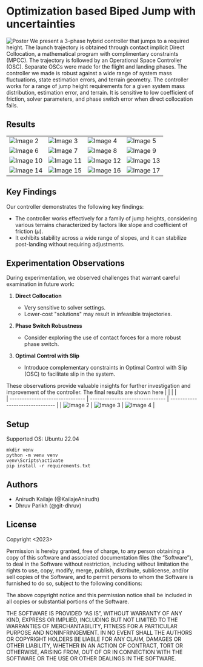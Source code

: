 # Optimization based Biped Jump with uncertainties  
![Poster](static/Picture1.jpg)
We present a 3-phase hybrid controller that jumps to a required height. The launch trajectory is obtained through contact implicit Direct Collocation, a mathematical program with complimentary constraints (MPCC). The trajectory is followed by an Operational Space Controller (OSC). Separate OSCs were made for the flight and landing phases. The controller we made is robust against a wide range of system mass fluctuations, state estimation errors, and terrain geometry. The controller works for a range of jump height requirements for a given system mass distribution, estimation error, and terrain. It is sensitive to low coefficient of friction, solver parameters, and phase switch error when direct collocation fails.

## Results

|                          |                          |                          |                          |
| ------------------------------- | ------------------------------- | ------------------------------- | ------------------------------- |
| ![Image 2](static/ablations/image2.gif) | ![Image 3](static/ablations/image3.gif) | ![Image 4](static/ablations/image4.gif) | ![Image 5](static/ablations/image5.gif) |
| ![Image 6](static/ablations/image6.gif) | ![Image 7](static/ablations/image7.gif) | ![Image 8](static/ablations/image8.gif) | ![Image 9](static/ablations/image9.gif) |
| ![Image 10](static/ablations/image10.gif) | ![Image 11](static/ablations/image11.gif) | ![Image 12](static/ablations/image12.gif) | ![Image 13](static/ablations/image13.gif) |
| ![Image 14](static/ablations/image14.gif) | ![Image 15](static/ablations/image15.gif) | ![Image 16](static/ablations/image16.gif) | ![Image 17](static/ablations/image17.gif) |



## Key Findings

Our controller demonstrates the following key findings:

- The controller works effectively for a family of jump heights, considering various terrains characterized by factors like slope and coefficient of friction ($\mu$).
- It exhibits stability across a wide range of slopes, and it can stabilize post-landing without requiring adjustments.

## Experimentation Observations

During experimentation, we observed challenges that warrant careful examination in future work:

1. **Direct Collocation**
    - Very sensitive to solver settings.
    - Lower-cost "solutions" may result in infeasible trajectories.

2. **Phase Switch Robustness**
    - Consider exploring the use of contact forces for a more robust phase switch.

3. **Optimal Control with Slip**
    - Introduce complementary constraints in Optimal Control with Slip (OSC) to facilitate slip in the system.

These observations provide valuable insights for further investigation and improvement of the controller. The final results are shown here
|                          |                          |                          |                          
| ------------------------------- | ------------------------------- | ------------------------------- | 
| ![Image 2](static/final/image19.gif) | ![Image 3](static/final/image20.gif) | ![Image 4](static/final/image21.gif) |



## Setup
Supported OS: Ubuntu 22.04 

```
mkdir venv
python -m venv venv
venv\Scripts\activate
pip install -r requirements.txt
```

## Authors
- Anirudh Kailaje (@KailajeAnirudh)
- Dhruv Parikh (@git-dhruv)

## License
Copyright <2023>

Permission is hereby granted, free of charge, to any person obtaining a copy of this software and associated documentation files (the “Software”), to deal in the Software without restriction, including without limitation the rights to use, copy, modify, merge, publish, distribute, sublicense, and/or sell copies of the Software, and to permit persons to whom the Software is furnished to do so, subject to the following conditions:

The above copyright notice and this permission notice shall be included in all copies or substantial portions of the Software.

THE SOFTWARE IS PROVIDED “AS IS”, WITHOUT WARRANTY OF ANY KIND, EXPRESS OR IMPLIED, INCLUDING BUT NOT LIMITED TO THE WARRANTIES OF MERCHANTABILITY, FITNESS FOR A PARTICULAR PURPOSE AND NONINFRINGEMENT. IN NO EVENT SHALL THE AUTHORS OR COPYRIGHT HOLDERS BE LIABLE FOR ANY CLAIM, DAMAGES OR OTHER LIABILITY, WHETHER IN AN ACTION OF CONTRACT, TORT OR OTHERWISE, ARISING FROM, OUT OF OR IN CONNECTION WITH THE SOFTWARE OR THE USE OR OTHER DEALINGS IN THE SOFTWARE.

